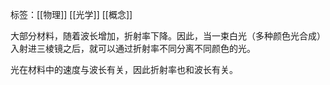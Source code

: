标签：[[物理]] [[光学]] [[概念]]

大部分材料，随着波长增加，折射率下降。因此，当一束白光（多种颜色光合成）入射进三棱镜之后，就可以通过折射率不同分离不同颜色的光。

光在材料中的速度与波长有关，因此折射率也和波长有关。